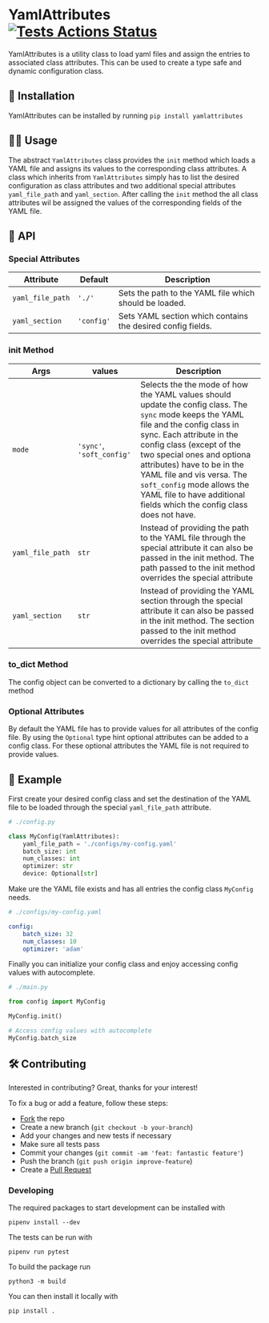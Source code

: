 # YamlAttributes [![Tests Actions Status](https://github.com/gcascio/yaml-attributes/workflows/Tests/badge.svg)](https://github.com/gcascio/yaml-attributes/actions)

YamlAttributes is a utility class to load yaml files and assign the entries to associated class attributes.
This can be used to create a type safe and dynamic configuration class.

## :floppy_disk: Installation

YamlAttributes can be installed by running `pip install yamlattributes`

## :technologist: Usage

The abstract `YamlAttributes` class provides the `init` method which loads a YAML file and assigns its values to the corresponding class attributes.
A class which inherits from `YamlAttributes` simply has to list the desired configuration as class attributes and two additional special attributes `yaml_file_path` and `yaml_section`. After calling the `init` method the all class attributes wil be assigned the values of the corresponding fields of the YAML file.

## :monocle_face: API

### Special Attributes

| Attribute        | Default    | Description                                                      |
|------------------|------------|------------------------------------------------------------------|
| `yaml_file_path` | `'./'`     | Sets the path to the YAML file which should be loaded.           |
| `yaml_section`   | `'config'` | Sets YAML section which contains the desired config fields.      |

### init Method

| Args           | values                    | Description                                                      |
|----------------|---------------------------|------------------------------------------------------------------|
| `mode`         | `'sync'`, `'soft_config'` | Selects the the mode of how the YAML values should update the config class. The `sync` mode keeps the YAML file and the config class in sync. Each attribute in the config class (except of the two special ones and optiona attributes) have to be in the YAML file and vis versa. The `soft_config` mode allows the YAML file to have additional fields which the config class does not have. |
| `yaml_file_path`| `str`                    | Instead of providing the path to the YAML file through the special attribute it can also be passed in the init method. The path passed to the init method overrides the special attribute |
| `yaml_section`| `str`                    | Instead of providing the YAML section through the special attribute it can also be passed in the init method. The section passed to the init method overrides the special attribute |

### to_dict Method

The config object can be converted to a dictionary by calling the `to_dict` method

### Optional Attributes

By default the YAML file has to provide values for all attributes of the config file. By using the `Optional` type hint optional attributes can be added to a config class. For these optional attributes the YAML file is not required to provide values.

## :rocket: Example

First create your desired config class and set the destination of the YAML file to be loaded through the special `yaml_file_path` attribute.

```python
# ./config.py

class MyConfig(YamlAttributes):
    yaml_file_path = './configs/my-config.yaml'
    batch_size: int
    num_classes: int
    optimizer: str
    device: Optional[str]
```

Make ure the YAML file exists and has all entries the config class `MyConfig` needs.

```yaml
# ./configs/my-config.yaml

config:
    batch_size: 32
    num_classes: 10
    optimizer: 'adam'
```

Finally you can initialize your config class and enjoy accessing config values with autocomplete.

```python
# ./main.py

from config import MyConfig

MyConfig.init()

# Access config values with autocomplete
MyConfig.batch_size
```

## :hammer_and_wrench:  Contributing

Interested in contributing? Great, thanks for your interest!

To fix a bug or add a feature, follow these steps:

- [Fork](https://docs.github.com/en/get-started/quickstart/contributing-to-projects#forking-a-repository) the repo
- Create a new branch (`git checkout -b your-branch`)
- Add your changes and new tests if necessary
- Make sure all tests pass
- Commit your changes (`git commit -am 'feat: fantastic feature'`)
- Push the branch (`git push origin improve-feature`)
- Create a [Pull Request](https://docs.github.com/en/get-started/quickstart/contributing-to-projects#forking-a-repository)

### Developing

The required packages to start development can be installed with

```
pipenv install --dev
```

The tests can be run with

```
pipenv run pytest
```

To build the package run

```
python3 -m build
```

You can then install it locally with 
```
pip install .
```